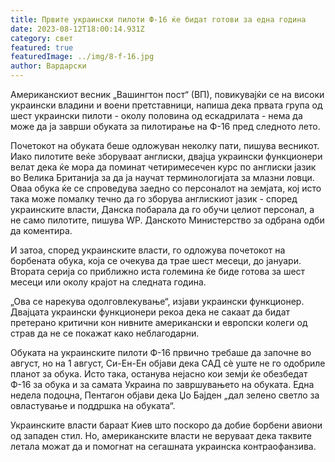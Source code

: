 ```yaml
---
title: Првите украински пилоти Ф-16 ќе бидат готови за една година
date: 2023-08-12T18:00:14.931Z
category: свет
featured: true
featuredImage: ../img/8-f-16.jpg
author: Вардарски
---
```

Американскиот весник „Вашингтон пост“ (ВП), повикувајќи се на високи украински владини и воени претставници, напиша дека првата група од шест украински пилоти - околу половина од ескадрилата - нема да може да ја заврши обуката за пилотирање на Ф-16 пред следното лето.

Почетокот на обуката беше одложуван неколку пати, пишува весникот. Иако пилотите веќе зборуваат англиски, двајца украински функционери велат дека ќе мора да поминат четиримесечен курс по англиски јазик во Велика Британија за да ја научат терминологијата за млазни ловци. Оваа обука ќе се спроведува заедно со персоналот на земјата, кој исто така може помалку течно да го зборува англискиот јазик - според украинските власти, Данска побарала да го обучи целиот персонал, а не само пилотите, пишува WP. Данското Министерство за одбрана одби да коментира.

И затоа, според украинските власти, го одложува почетокот на борбената обука, која се очекува да трае шест месеци, до јануари. Втората серија со приближно иста големина ќе биде готова за шест месеци или околу крајот на следната година.

„Ова се нарекува одолговлекување“, изјави украински функционер. Двајцата украински функционери рекоа дека не сакаат да бидат претерано критични кон нивните американски и европски колеги од страв да не се покажат како неблагодарни.

Обуката на украинските пилоти Ф-16 првично требаше да започне во август, но на 1 август, Си-Ен-Ен објави дека САД сè уште не го одобриле планот за обука. Исто така, останува нејасно кои земји ќе обезбедат Ф-16 за обука и за самата Украина по завршувањето на обуката. Една недела подоцна, Пентагон објави дека Џо Бајден „дал зелено светло за овластување и поддршка на обуката“.

Украинските власти бараат Киев што поскоро да добие борбени авиони од западен стил. Но, американските власти не веруваат дека таквите летала можат да и помогнат на сегашната украинска контраофанзива.